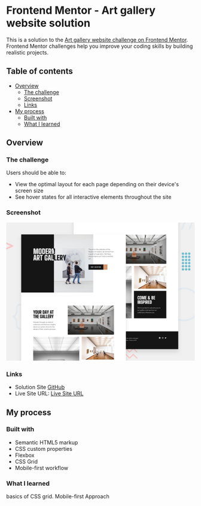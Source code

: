# Frontend Mentor - Art gallery website solution

This is a solution to the [Art gallery website challenge on Frontend Mentor](https://www.frontendmentor.io/challenges/art-gallery-website-yVdrZlxyA). Frontend Mentor challenges help you improve your coding skills by building realistic projects. 

## Table of contents

- [Overview](#overview)
  - [The challenge](#the-challenge)
  - [Screenshot](#screenshot)
  - [Links](#links)
- [My process](#my-process)
  - [Built with](#built-with)
  - [What I learned](#what-i-learned)
  
## Overview

### The challenge

Users should be able to:

- View the optimal layout for each page depending on their device's screen size
- See hover states for all interactive elements throughout the site

### Screenshot

<img src='preview.jpg'>


### Links

- Solution Site [GitHub](https://github.com/mikava7/art-galery-website)
- Live Site URL: [Live Site URL](https://mikava7.github.io/art-galery-website/)

## My process

### Built with

- Semantic HTML5 markup
- CSS custom properties
- Flexbox
- CSS Grid
- Mobile-first workflow

### What I learned

basics of CSS grid. Mobile-first Approach



